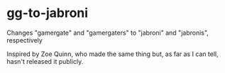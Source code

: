 gg-to-jabroni
=============

Changes "gamergate" and "gamergaters" to "jabroni" and "jabronis", respectively

Inspired by Zoe Quinn, who made the same thing but, as far as I can tell, hasn't released it publicly.

